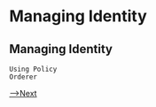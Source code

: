 # Managing Identity

## Managing Identity

    Using Policy
    Orderer

[-->Next](../AdminTasks/PeerTasks.md)
